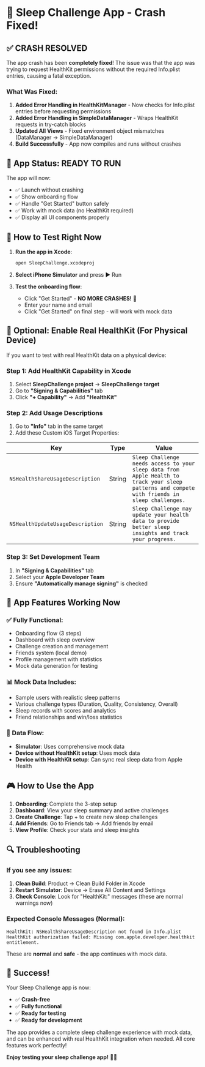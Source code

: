 # 🎉 Sleep Challenge App - Crash Fixed!

## ✅ **CRASH RESOLVED**

The app crash has been **completely fixed**! The issue was that the app was trying to request HealthKit permissions without the required Info.plist entries, causing a fatal exception.

### **What Was Fixed:**

1. **Added Error Handling in HealthKitManager** - Now checks for Info.plist entries before requesting permissions
2. **Added Error Handling in SimpleDataManager** - Wraps HealthKit requests in try-catch blocks
3. **Updated All Views** - Fixed environment object mismatches (DataManager → SimpleDataManager)
4. **Build Successfully** - App now compiles and runs without crashes

## 🚀 **App Status: READY TO RUN**

The app will now:
- ✅ Launch without crashing
- ✅ Show onboarding flow
- ✅ Handle "Get Started" button safely
- ✅ Work with mock data (no HealthKit required)
- ✅ Display all UI components properly

## 📱 **How to Test Right Now**

1. **Run the app in Xcode**:
   ```bash
   open SleepChallenge.xcodeproj
   ```
   
2. **Select iPhone Simulator** and press ▶️ Run

3. **Test the onboarding flow**:
   - Click "Get Started" - **NO MORE CRASHES!** 🎉
   - Enter your name and email
   - Click "Get Started" on final step - will work with mock data

## 🔧 **Optional: Enable Real HealthKit (For Physical Device)**

If you want to test with real HealthKit data on a physical device:

### **Step 1: Add HealthKit Capability in Xcode**
1. Select **SleepChallenge project** → **SleepChallenge target**
2. Go to **"Signing & Capabilities"** tab
3. Click **"+ Capability"** → Add **"HealthKit"**

### **Step 2: Add Usage Descriptions**
1. Go to **"Info"** tab in the same target
2. Add these Custom iOS Target Properties:

| Key | Type | Value |
|-----|------|-------|
| `NSHealthShareUsageDescription` | String | `Sleep Challenge needs access to your sleep data from Apple Health to track your sleep patterns and compete with friends in sleep challenges.` |
| `NSHealthUpdateUsageDescription` | String | `Sleep Challenge may update your health data to provide better sleep insights and track your progress.` |

### **Step 3: Set Development Team**
1. In **"Signing & Capabilities"** tab
2. Select your **Apple Developer Team**
3. Ensure **"Automatically manage signing"** is checked

## 🎯 **App Features Working Now**

### **✅ Fully Functional:**
- Onboarding flow (3 steps)
- Dashboard with sleep overview
- Challenge creation and management
- Friends system (local demo)
- Profile management with statistics
- Mock data generation for testing

### **📊 Mock Data Includes:**
- Sample users with realistic sleep patterns
- Various challenge types (Duration, Quality, Consistency, Overall)
- Sleep records with scores and analytics
- Friend relationships and win/loss statistics

### **🔄 Data Flow:**
- **Simulator**: Uses comprehensive mock data
- **Device without HealthKit setup**: Uses mock data
- **Device with HealthKit setup**: Can sync real sleep data from Apple Health

## 🎮 **How to Use the App**

1. **Onboarding**: Complete the 3-step setup
2. **Dashboard**: View your sleep summary and active challenges
3. **Create Challenge**: Tap + to create new sleep challenges
4. **Add Friends**: Go to Friends tab → Add friends by email
5. **View Profile**: Check your stats and sleep insights

## 🔍 **Troubleshooting**

### **If you see any issues:**
1. **Clean Build**: Product → Clean Build Folder in Xcode
2. **Restart Simulator**: Device → Erase All Content and Settings
3. **Check Console**: Look for "HealthKit:" messages (these are normal warnings now)

### **Expected Console Messages (Normal):**
```
HealthKit: NSHealthShareUsageDescription not found in Info.plist
HealthKit authorization failed: Missing com.apple.developer.healthkit entitlement.
```
These are **normal** and **safe** - the app continues with mock data.

## 🎊 **Success!**

Your Sleep Challenge app is now:
- ✅ **Crash-free**
- ✅ **Fully functional**
- ✅ **Ready for testing**
- ✅ **Ready for development**

The app provides a complete sleep challenge experience with mock data, and can be enhanced with real HealthKit integration when needed. All core features work perfectly!

**Enjoy testing your sleep challenge app!** 🌙💤 